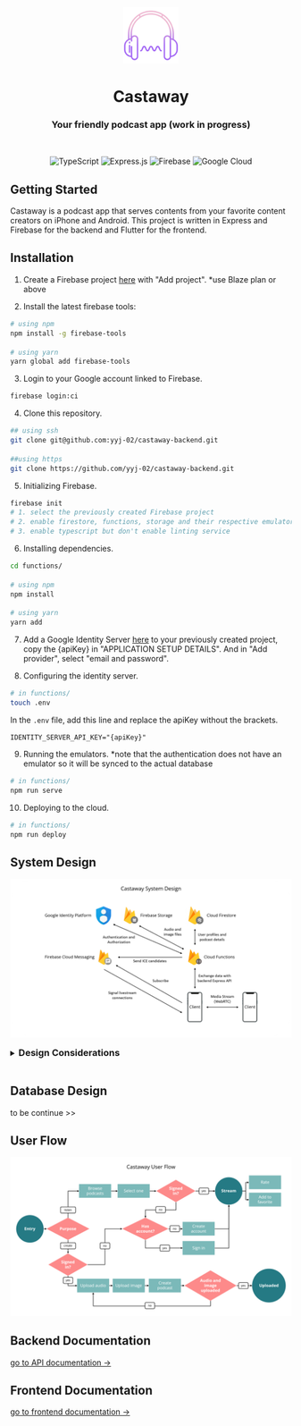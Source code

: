 <p align="center"><img width=20% src="./assets/castaway.png" /></p>

<h1 align="center">
  Castaway
</h1>

<h3 align="center">
  Your friendly podcast app (work in progress)
</h3>

 <br/>

<div align="center">

![TypeScript](https://img.shields.io/badge/typescript-%23007ACC.svg?style=for-the-badge&logo=typescript&logoColor=white)
![Express.js](https://img.shields.io/badge/express.js-%23404d59.svg?style=for-the-badge&logo=express&logoColor=%2361DAFB)
![Firebase](https://img.shields.io/badge/firebase-%23039BE5.svg?style=for-the-badge&logo=firebase)
![Google Cloud](https://img.shields.io/badge/GoogleCloud-%234285F4.svg?style=for-the-badge&logo=google-cloud&logoColor=white)

</div>

## Getting Started

Castaway is a podcast app that serves contents from your favorite content creators on iPhone and Android. This project is written in Express and Firebase for the backend and Flutter for the frontend.

## Installation

1. Create a Firebase project [here](https://console.firebase.google.com/u/0/) with "Add project". \*use Blaze plan or above

2. Install the latest firebase tools:

```bash
# using npm
npm install -g firebase-tools

# using yarn
yarn global add firebase-tools
```

3. Login to your Google account linked to Firebase.

```bash
firebase login:ci
```

4. Clone this repository.

```bash
## using ssh
git clone git@github.com:yyj-02/castaway-backend.git

##using https
git clone https://github.com/yyj-02/castaway-backend.git
```

5. Initializing Firebase.

```bash
firebase init
# 1. select the previously created Firebase project
# 2. enable firestore, functions, storage and their respective emulators
# 3. enable typescript but don't enable linting service
```

6. Installing dependencies.

```bash
cd functions/

# using npm
npm install

# using yarn
yarn add
```

7. Add a Google Identity Server [here](https://console.cloud.google.com/customer-identity) to your previously created project, copy the {apiKey} in "APPLICATION SETUP DETAILS". And in "Add provider", select "email and password".

8. Configuring the identity server.

```bash
# in functions/
touch .env
```

In the `.env` file, add this line and replace the apiKey without the brackets.

```dotenv
IDENTITY_SERVER_API_KEY="{apiKey}"
```

9. Running the emulators. \*note that the authentication does not have an emulator so it will be synced to the actual database

```bash
# in functions/
npm run serve
```

10. Deploying to the cloud.

```bash
# in functions/
npm run deploy
```

## System Design

![System Design Diagram](assets/system_design.png)

<details>
<summary><h3 style="display: inline;">Design Considerations</h3></summary>

We have employed [Headless CMS](https://www.contentful.com/r/knowledgebase/what-is-headless-cms/) for our Castaway application for increased flexibility and scalability, especially if we decided to create a web app in the future. Hence, the frontend will communicate with a backend API to exchange information, and render it on the devices. By making the API the single entry point into our backend service also improves security as the clients cannot communicate with the database and storage directly.

Firebase was chosen to be the platform to host the backend due to its wide range of utilities, ranging from [Firestore](https://firebase.google.com/docs/firestore), [Cloud Storage](https://firebase.google.com/docs/storage), [Cloud Messaging](https://firebase.google.com/docs/cloud-messaging/) and [Authentication Service](https://cloud.google.com/identity-platform). This and its security features make rapid prototyping possible, which is advantageous for us as we want to push features fast without worrying about the implementations. 

[REST API](https://www.redhat.com/en/topics/api/what-is-a-rest-api) is used for the different resources, such as the podcasts and users, as they provide a great deal of flexibility and is easier to debug. Besides, the backend code is organized using an architecture similar to the [MVC](https://developer.mozilla.org/en-US/docs/Glossary/MVC). The routers pass the request to the controllers, which breakdown the http request. Then, the services contain the business logic to be used by the controllers. Lastly, the model will provide the data needed to the services. All these design considerations are chosen to maximize scalability in the long run, by making the code easier to manage and debug.

As shown in the diagram, Cloud Storage will contain all the files such as audio and image files while the Firestore will contain the information about the users and podcasts. The Cloud Messaging will act as a [signalling server](https://developer.mozilla.org/en-US/docs/Web/API/WebRTC_API/Signaling_and_video_calling) which is essential in establishing a successful [WebRTC](https://webrtc.org/) connection between the clients.
</details>

<br>

## Database Design

to be continue >>

## User Flow

![User Flow Diagram](assets/user_flow.png)

## Backend Documentation

[go to API documentation →](./functions/README.md)

## Frontend Documentation

[go to frontend documentation →](https://github.com/yyj-02/castaway-frontend#readme)